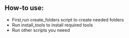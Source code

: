 ## How-to use:
- First,run create_folders script to create needed folders
- Run install_tools to install required tools
- Run other scripts you neeed